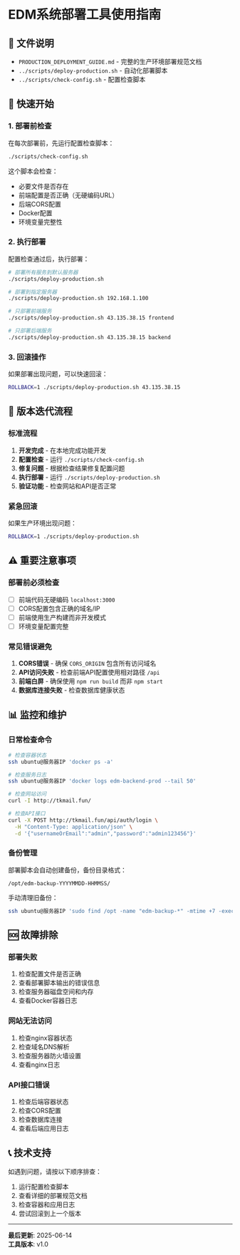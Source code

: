 # EDM系统部署工具使用指南

## 📁 文件说明

- `PRODUCTION_DEPLOYMENT_GUIDE.md` - 完整的生产环境部署规范文档
- `../scripts/deploy-production.sh` - 自动化部署脚本
- `../scripts/check-config.sh` - 配置检查脚本

## 🚀 快速开始

### 1. 部署前检查
在每次部署前，先运行配置检查脚本：

```bash
./scripts/check-config.sh
```

这个脚本会检查：
- 必要文件是否存在
- 前端配置是否正确（无硬编码URL）
- 后端CORS配置
- Docker配置
- 环境变量完整性

### 2. 执行部署
配置检查通过后，执行部署：

```bash
# 部署所有服务到默认服务器
./scripts/deploy-production.sh

# 部署到指定服务器
./scripts/deploy-production.sh 192.168.1.100

# 只部署前端服务
./scripts/deploy-production.sh 43.135.38.15 frontend

# 只部署后端服务
./scripts/deploy-production.sh 43.135.38.15 backend
```

### 3. 回滚操作
如果部署出现问题，可以快速回滚：

```bash
ROLLBACK=1 ./scripts/deploy-production.sh 43.135.38.15
```

## 🔧 版本迭代流程

### 标准流程
1. **开发完成** - 在本地完成功能开发
2. **配置检查** - 运行 `./scripts/check-config.sh`
3. **修复问题** - 根据检查结果修复配置问题
4. **执行部署** - 运行 `./scripts/deploy-production.sh`
5. **验证功能** - 检查网站和API是否正常

### 紧急回滚
如果生产环境出现问题：
```bash
ROLLBACK=1 ./scripts/deploy-production.sh
```

## ⚠️ 重要注意事项

### 部署前必须检查
- [ ] 前端代码无硬编码 `localhost:3000`
- [ ] CORS配置包含正确的域名/IP
- [ ] 前端使用生产构建而非开发模式
- [ ] 环境变量配置完整

### 常见错误避免
1. **CORS错误** - 确保 `CORS_ORIGIN` 包含所有访问域名
2. **API访问失败** - 检查前端API配置使用相对路径 `/api`
3. **前端白屏** - 确保使用 `npm run build` 而非 `npm start`
4. **数据库连接失败** - 检查数据库健康状态

## 📊 监控和维护

### 日常检查命令
```bash
# 检查容器状态
ssh ubuntu@服务器IP 'docker ps -a'

# 检查服务日志
ssh ubuntu@服务器IP 'docker logs edm-backend-prod --tail 50'

# 检查网站访问
curl -I http://tkmail.fun/

# 检查API接口
curl -X POST http://tkmail.fun/api/auth/login \
  -H "Content-Type: application/json" \
  -d '{"usernameOrEmail":"admin","password":"admin123456"}'
```

### 备份管理
部署脚本会自动创建备份，备份目录格式：
```
/opt/edm-backup-YYYYMMDD-HHMMSS/
```

手动清理旧备份：
```bash
ssh ubuntu@服务器IP 'sudo find /opt -name "edm-backup-*" -mtime +7 -exec rm -rf {} \;'
```

## 🆘 故障排除

### 部署失败
1. 检查配置文件是否正确
2. 查看部署脚本输出的错误信息
3. 检查服务器磁盘空间和内存
4. 查看Docker容器日志

### 网站无法访问
1. 检查nginx容器状态
2. 检查域名DNS解析
3. 检查服务器防火墙设置
4. 查看nginx日志

### API接口错误
1. 检查后端容器状态
2. 检查CORS配置
3. 检查数据库连接
4. 查看后端应用日志

## 📞 技术支持

如遇到问题，请按以下顺序排查：
1. 运行配置检查脚本
2. 查看详细的部署规范文档
3. 检查容器和应用日志
4. 尝试回滚到上一个版本

---

**最后更新**: 2025-06-14  
**工具版本**: v1.0 